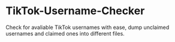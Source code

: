 # TikTok-Username-Checker
Check for avaliable TikTok usernames with ease, dump unclaimed usernames and claimed ones into different files.

